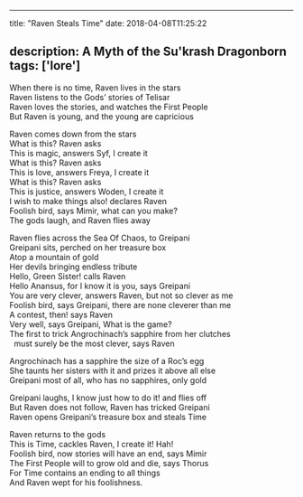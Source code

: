 
---
title: "Raven Steals Time"
date: 2018-04-08T11:25:22

description: A Myth of the Su'krash Dragonborn
tags: ['lore']
---

When there is no time, Raven lives in the stars<br/>Raven listens to the Gods’ stories of Telisar<br/>Raven loves the stories, and watches the First People<br/>But Raven is young, and the young are capricious

Raven comes down from the stars<br/>What is this? Raven asks<br/>This is magic, answers Syf, I create it<br/>What is this? Raven asks<br/>This is love, answers Freya, I create it<br/>What is this? Raven asks<br/>This is justice, answers Woden, I create it<br/>I wish to make things also! declares Raven<br/>Foolish bird, says Mimir, what can you make?<br/>The gods laugh, and Raven flies away

Raven flies across the Sea Of Chaos, to Greipani<br/>Greipani sits, perched on her treasure box<br/>Atop a mountain of gold<br/>Her devils bringing endless tribute<br/>Hello, Green Sister! calls Raven<br/>Hello Anansus, for I know it is you, says Greipani<br/>You are very clever, answers Raven, but not so clever as me<br/>Foolish bird, says Greipani, there are none cleverer than me<br/>A contest, then! says Raven<br/>Very well, says Greipani, What is the game?<br/>The first to trick Angrochinach’s sapphire from her clutches<br/>  must surely be the most clever, says Raven

Angrochinach has a sapphire the size of a Roc’s egg<br/>She taunts her sisters with it and prizes it above all else<br/>Greipani most of all, who has no sapphires, only gold

Greipani laughs, I know just how to do it! and flies off<br/>But Raven does not follow, Raven has tricked Greipani<br/>Raven opens Greipani’s treasure box and steals Time

Raven returns to the gods<br/>This is Time, cackles Raven, I create it! Hah!<br/>Foolish bird, now stories will have an end, says Mimir<br/>The First People will to grow old and die, says Thorus<br/>For Time contains an ending to all things<br/>And Raven wept for his foolishness.


